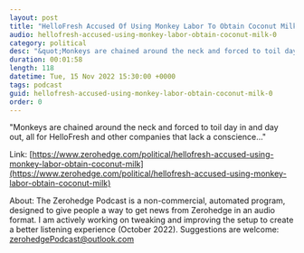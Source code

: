 ```yaml
---
layout: post
title: "HelloFresh Accused Of Using Monkey Labor To Obtain Coconut Milk"
audio: hellofresh-accused-using-monkey-labor-obtain-coconut-milk-0
category: political
desc: "&quot;Monkeys are chained around the neck and forced to toil day in and day out, all for HelloFresh and other companies that lack a conscience...&quot;"
duration: 00:01:58
length: 118
datetime: Tue, 15 Nov 2022 15:30:00 +0000
tags: podcast
guid: hellofresh-accused-using-monkey-labor-obtain-coconut-milk-0
order: 0
---
```

&quot;Monkeys are chained around the neck and forced to toil day in and day out, all for HelloFresh and other companies that lack a conscience...&quot;

Link: [https://www.zerohedge.com/political/hellofresh-accused-using-monkey-labor-obtain-coconut-milk](https://www.zerohedge.com/political/hellofresh-accused-using-monkey-labor-obtain-coconut-milk)

About: The Zerohedge Podcast is a non-commercial, automated program, designed to give people a way to get news from Zerohedge in an audio format.  I am actively working on tweaking and improving the setup to create a better listening experience (October 2022).  Suggestions are welcome: [zerohedgePodcast@outlook.com](mailto:zerohedgePodcast@outlook.com)